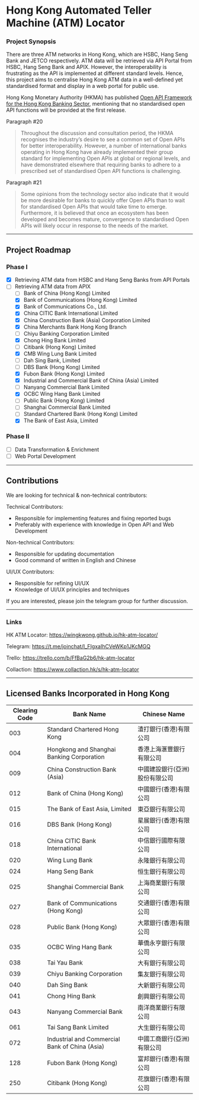 # Hong Kong Automated Teller Machine (ATM) Locator

### Project Synopsis

There are three ATM networks in Hong Kong, which are HSBC, Hang Seng Bank and JETCO respectively. ATM data will be retrieved via API Portal from HSBC, Hang Seng Bank and APIX. However, the interoperability is frustrating as the API is implemented at different standard levels. Hence, this project aims to centralise Hong Kong ATM data in a well-defined yet standardised format and display in a web portal for public use. 


Hong Kong Monetary Authority (HKMA) has published [Open API Framework for the Hong Kong Banking Sector](https://www.hkma.gov.hk/media/eng/doc/key-information/press-release/2018/20180718e5a2.pdf), mentioning that no standardised open API functions will be provided at the first release.

Paragraph #20
> Throughout the discussion and consultation period, the HKMA recognises the industry’s desire to see a common set of Open APIs for better interoperability. However, a number of international banks operating in Hong Kong have already implemented their group standard for implementing Open APIs at global or regional levels, and have demonstrated elsewhere that requiring banks to adhere to a prescribed set of standardised Open API functions is challenging.

Paragraph #21
> Some opinions from the technology sector also indicate that it would be more desirable for banks to quickly offer Open APIs than to wait for standardised Open APIs that would take time to emerge. Furthermore, it is believed that once an ecosystem has been developed and becomes mature, convergence to standardised Open APIs will likely occur in response to the needs of the market.

---

## Project Roadmap

### Phase I
- [x] Retrieving ATM data from HSBC and Hang Seng Banks from API Portals
- [ ] Retrieving ATM data from APIX
    - [ ] Bank of China (Hong Kong) Limited
    - [x] Bank of Communications (Hong Kong) Limited
    - [x] Bank of Communications Co., Ltd.
    - [x] China CITIC Bank International Limited
    - [x] China Construction Bank (Asia) Corporation Limited
    - [x] China Merchants Bank Hong Kong Branch
    - [ ] Chiyu Banking Corporation Limited
    - [x] Chong Hing Bank Limited
    - [ ] Citibank (Hong Kong) Limited
    - [x] CMB Wing Lung Bank Limited
    - [ ] Dah Sing Bank, Limited
    - [ ] DBS Bank (Hong Kong) Limited
    - [x] Fubon Bank (Hong Kong) Limited
    - [x] Industrial and Commercial Bank of China (Asia) Limited
    - [ ] Nanyang Commercial Bank Limited
    - [x] OCBC Wing Hang Bank Limited
    - [ ] Public Bank (Hong Kong) Limited
    - [ ] Shanghai Commercial Bank Limited
    - [ ] Standard Chartered Bank (Hong Kong) Limited
    - [x] The Bank of East Asia, Limited

### Phase II 
- [ ] Data Transformation & Enrichment
- [ ] Web Portal Development

---
## Contributions
We are looking for technical & non-technical contributors:

Technical Contributors:
- Responsible for implementing features and fixing reported bugs
- Preferably with experience with knowledge in Open API and Web Development

Non-technical Contributors:
- Responsible for updating documentation
- Good command of written in English and Chinese

UI/UX Contributors:
- Responsible for refining UI/UX
- Knowledge of UI/UX principles and techniques

If you are interested, please join the telegram group for further discussion.

---
### Links
HK ATM Locator:
https://wingkwong.github.io/hk-atm-locator/

Telegram:
https://t.me/joinchat/I_FIgxaIhCVeWKp1JKcMGQ

Trello: 
https://trello.com/b/FfBaG2b6/hk-atm-locator

Collaction:
https://www.collaction.hk/s/hk-atm-locator

---

## Licensed Banks Incorporated in Hong Kong
| Clearing Code 	| Bank Name                                      	| Chinese Name                   	|
|---------------	|------------------------------------------------	|--------------------------------	|
| 003           	| Standard Chartered Hong Kong                   	| 渣打銀行(香港)有限公司         	|
| 004           	| Hongkong and Shanghai Banking Corporation      	| 香港上海滙豐銀行有限公司       	|
| 009           	| China Construction Bank (Asia)                 	| 中國建設銀行(亞洲)股份有限公司 	|
| 012           	| Bank of China (Hong Kong)                      	| 中國銀行(香港)有限公司         	|
| 015           	| The Bank of East Asia, Limited                 	| 東亞銀行有限公司               	|
| 016           	| DBS Bank (Hong Kong)                           	| 星展銀行(香港)有限公司         	|
| 018           	| China CITIC Bank International                 	| 中信銀行國際有限公司           	|
| 020           	| Wing Lung Bank                                 	| 永隆銀行有限公司               	|
| 024           	| Hang Seng Bank                                 	| 恒生銀行有限公司               	|
| 025           	| Shanghai Commercial Bank                       	| 上海商業銀行有限公司           	|
| 027           	| Bank of Communications (Hong Kong)             	| 交通銀行(香港)有限公司         	|
| 028           	| Public Bank (Hong Kong)                        	| 大眾銀行(香港)有限公司         	|
| 035           	| OCBC Wing Hang Bank                            	| 華僑永亨銀行有限公司           	|
| 038           	| Tai Yau Bank                                   	| 大有銀行有限公司               	|
| 039           	| Chiyu Banking Corporation                      	| 集友銀行有限公司               	|
| 040           	| Dah Sing Bank                                  	| 大新銀行有限公司               	|
| 041           	| Chong Hing Bank                                	| 創興銀行有限公司               	|
| 043           	| Nanyang Commercial Bank                        	| 南洋商業銀行有限公司           	|
| 061           	| Tai Sang Bank Limited                          	| 大生銀行有限公司               	|
| 072           	| Industrial and Commercial Bank of China (Asia) 	| 中國工商銀行(亞洲)有限公司     	|
| 128           	| Fubon Bank (Hong Kong)                         	| 富邦銀行(香港)有限公司         	|
| 250           	| Citibank (Hong Kong)                           	| 花旗銀行(香港)有限公司         	|